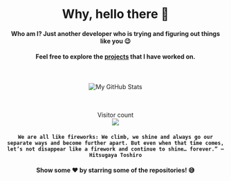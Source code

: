 <div align="center">

# Why, hello there 👋

#### Who am I? Just another developer who is trying and figuring out things like you :wink:
#### Feel free to explore the <a href="https://github.com/KunwarVSuryavanshi?tab=repositories">projects</a> that I have worked on.

</div>

<br/>
<br/>

<div align="center">

<img src="https://github-readme-stats.vercel.app/api?username=notKvS&&show_icons=true&theme=radical&line_height=27&v=5" alt="My GitHub Stats" />

</div>

<div>

<br/>
<br/>

<p align="center"> 
  Visitor count<br>
  <img src="https://profile-counter.glitch.me/KunwarVSuryavanshi/count.svg" />
</p>

</div>

<div align="center">

#### `We are all like fireworks: We climb, we shine and always go our separate ways and become further apart. But even when that time comes, let’s not disappear like a firework and continue to shine… forever.” — Hitsugaya Toshiro`

</div>

<div align="center">

#### Show some ❤️ by starring some of the repositories! :sweat_smile:

</div>
